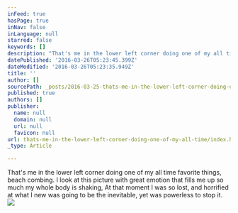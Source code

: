 ```yaml
---
inFeed: true
hasPage: true
inNav: false
inLanguage: null
starred: false
keywords: []
description: "That's me in the lower left corner doing one of my all time favorite things, beach combing. I look at this picture with great emotion that fills me up so much my whole body is shaking, At that moment\_I was so lost, and horrified at what I new was going to be the inevitable, yet was powerless to stop it."
datePublished: '2016-03-26T05:23:45.399Z'
dateModified: '2016-03-26T05:23:35.949Z'
title: ''
author: []
sourcePath: _posts/2016-03-25-thats-me-in-the-lower-left-corner-doing-one-of-my-all-time.md
published: true
authors: []
publisher:
  name: null
  domain: null
  url: null
  favicon: null
url: thats-me-in-the-lower-left-corner-doing-one-of-my-all-time/index.html
_type: Article

---
```

That's me in the lower left corner doing one of my all time favorite things, beach combing. I look at this picture with great emotion that fills me up so much my whole body is shaking, At that moment I was so lost, and horrified at what I new was going to be the inevitable, yet was powerless to stop it.
![](https://the-grid-user-content.s3-us-west-2.amazonaws.com/455911bb-7611-485a-a218-8d918b48dfc0.jpg)